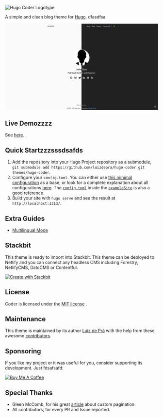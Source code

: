![Hugo Coder Logotype](https://github.com/luizdepra/hugo-coder/blob/master/images/logos/logotype-a.png)

A simple and clean blog theme for [Hugo](https://gohugo.io/). dfasdfsa

![](https://github.com/luizdepra/hugo-coder/blob/master/images/screenshot.png)

## Live Demozzzz

See [here](https://hugo-coder.netlify.app/).  .

## Quick Startzzzsssdsafds

1. Add the repository into your Hugo Project repository as a submodule, `git submodule add https://github.com/luizdepra/hugo-coder.git themes/hugo-coder`.
2. Configure your `config.toml`. You can either use [this minimal configuration](https://github.com/luizdepra/hugo-coder/wiki/Configurations#complete-example) as a base, or look for a complete explanation about all configurations [here](https://github.com/luizdepra/hugo-coder/wiki/Configurations). The [`config.toml`](https://github.com/luizdepra/hugo-coder/blob/master/exampleSite/config.toml) inside the [`exampleSite`](https://github.com/luizdepra/hugo-coder/tree/master/exampleSite) is also a good reference.
3. Build your site with `hugo serve` and see the result at `http://localhost:1313/`.

## Extra Guides

* [Multilingual Mode](https://github.com/luizdepra/hugo-coder/wiki/Multilingual-Mode)

## Stackbit

This theme is ready to import into Stackbit. This theme can be deployed to Netlify and you can connect any headless CMS including Forestry, NetlifyCMS, DatoCMS or Contentful.

[![Create with Stackbit](https://assets.stackbit.com/badge/create-with-stackbit.svg)](https://app.stackbit.com/create?theme=https://github.com/luizdepra/hugo-coder)

## License

Coder is licensed under the [MIT license](https://github.com/luizdepra/hugo-coder/blob/master/LICENSE.md) .

## Maintenance

This theme is maintained by its author [Luiz de Prá](https://github.com/luizdepra) with the help from these awesome [contributors](CONTRIBUTORS.md).

## Sponsoring

If you like my project or it was useful for you, consider supporting its development. Just fdsafsafd:

<a href="https://www.buymeacoffee.com/luizdepra" target="_blank"><img src="https://cdn.buymeacoffee.com/buttons/default-green.png" alt="Buy Me A Coffee" height="41" width="174"></a>

## Special Thanks

- Gleen McComb, for his great [article](https://glennmccomb.com/articles/how-to-build-custom-hugo-pagination/) about custom pagination.
- All contributors, for every PR and Issue reported.
